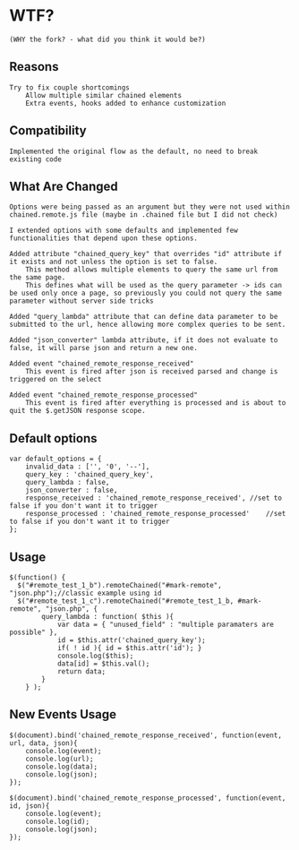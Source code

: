 WTF?
======================
	(WHY the fork? - what did you think it would be?)
## Reasons
	Try to fix couple shortcomings
		Allow multiple similar chained elements
		Extra events, hooks added to enhance customization

## Compatibility
	Implemented the original flow as the default, no need to break existing code
	
## What Are Changed
	Options were being passed as an argument but they were not used within chained.remote.js file (maybe in .chained file but I did not check)
	
	I extended options with some defaults and implemented few functionalities that depend upon these options.
	
	Added attribute "chained_query_key" that overrides "id" attribute if it exists and not unless the option is set to false.
		This method allows multiple elements to query the same url from the same page.
		This defines what will be used as the query parameter -> ids can be used only once a page, so previously you could not query the same parameter without server side tricks

	Added "query_lambda" attribute that can define data parameter to be submitted to the url, hence allowing more complex queries to be sent.
	
	Added "json_converter" lambda attribute, if it does not evaluate to false, it will parse json and return a new one.
	
	Added event "chained_remote_response_received"
		This event is fired after json is received parsed and change is triggered on the select
	
	Added event "chained_remote_response_processed"
		This event is fired after everything is processed and is about to quit the $.getJSON response scope.

## Default options

	var default_options = {
		invalid_data : ['', '0', '--'],
		query_key : 'chained_query_key',
		query_lambda : false,
		json_converter : false,
		response_received : 'chained_remote_response_received',	//set to false if you don't want it to trigger
		response_processed : 'chained_remote_response_processed'	//set to false if you don't want it to trigger
	};

## Usage

	$(function() {
	  $("#remote_test_1_b").remoteChained("#mark-remote", "json.php");//classic example using id
	  $("#remote_test_1_c").remoteChained("#remote_test_1_b, #mark-remote", "json.php", { 
			query_lambda : function( $this ){
				var data = { "unused_field" : "multiple paramaters are possible" }, 
				id = $this.attr('chained_query_key');
				if( ! id ){ id = $this.attr('id'); }
				console.log($this);
				data[id] = $this.val();
				return data;
			} 
		} );

## New Events Usage
	$(document).bind('chained_remote_response_received', function(event, url, data, json){
		console.log(event);
		console.log(url);
		console.log(data);
		console.log(json);
	});

	$(document).bind('chained_remote_response_processed', function(event, id, json){
		console.log(event);
		console.log(id);
		console.log(json);
	});

